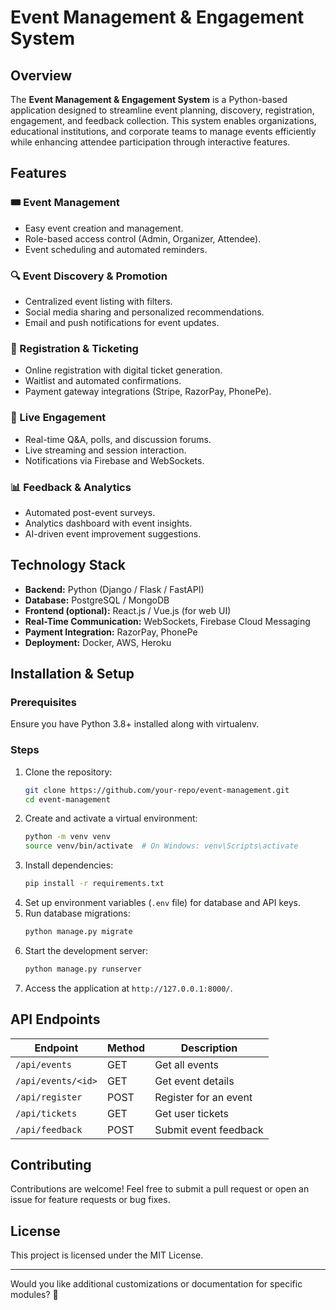 # Event Management & Engagement System

## Overview
The **Event Management & Engagement System** is a Python-based application designed to streamline event planning, discovery, registration, engagement, and feedback collection. This system enables organizations, educational institutions, and corporate teams to manage events efficiently while enhancing attendee participation through interactive features.

## Features

### 🎟 Event Management
- Easy event creation and management.
- Role-based access control (Admin, Organizer, Attendee).
- Event scheduling and automated reminders.

### 🔍 Event Discovery & Promotion
- Centralized event listing with filters.
- Social media sharing and personalized recommendations.
- Email and push notifications for event updates.

### 📝 Registration & Ticketing
- Online registration with digital ticket generation.
- Waitlist and automated confirmations.
- Payment gateway integrations (Stripe, RazorPay, PhonePe).

### 📢 Live Engagement
- Real-time Q&A, polls, and discussion forums.
- Live streaming and session interaction.
- Notifications via Firebase and WebSockets.

### 📊 Feedback & Analytics
- Automated post-event surveys.
- Analytics dashboard with event insights.
- AI-driven event improvement suggestions.

## Technology Stack
- **Backend:** Python (Django / Flask / FastAPI)
- **Database:** PostgreSQL / MongoDB
- **Frontend (optional):** React.js / Vue.js (for web UI)
- **Real-Time Communication:** WebSockets, Firebase Cloud Messaging
- **Payment Integration:** RazorPay, PhonePe
- **Deployment:** Docker, AWS, Heroku

## Installation & Setup

### Prerequisites
Ensure you have Python 3.8+ installed along with virtualenv.

### Steps
1. Clone the repository:
   ```sh
   git clone https://github.com/your-repo/event-management.git
   cd event-management
   ```
2. Create and activate a virtual environment:
   ```sh
   python -m venv venv
   source venv/bin/activate  # On Windows: venv\Scripts\activate
   ```
3. Install dependencies:
   ```sh
   pip install -r requirements.txt
   ```
4. Set up environment variables (`.env` file) for database and API keys.
5. Run database migrations:
   ```sh
   python manage.py migrate
   ```
6. Start the development server:
   ```sh
   python manage.py runserver
   ```
7. Access the application at `http://127.0.0.1:8000/`.

## API Endpoints
| Endpoint | Method | Description |
|----------|--------|-------------|
| `/api/events` | GET | Get all events |
| `/api/events/<id>` | GET | Get event details |
| `/api/register` | POST | Register for an event |
| `/api/tickets` | GET | Get user tickets |
| `/api/feedback` | POST | Submit event feedback |

## Contributing
Contributions are welcome! Feel free to submit a pull request or open an issue for feature requests or bug fixes.

## License
This project is licensed under the MIT License.

---
Would you like additional customizations or documentation for specific modules? 🚀

